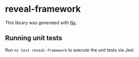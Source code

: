 # reveal-framework

This library was generated with [Nx](https://nx.dev).

## Running unit tests

Run `nx test reveal-framework` to execute the unit tests via Jest
